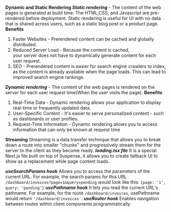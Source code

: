 ﻿
**Dynamic and Static Rendering**
***Static rendering*** - 
The content of the web pages is generated at build time.
The HTML,CSS, and Javascript are pre-rendered before deployment.
Static rendering is useful for UI with no data that is shared across users, such as a static blog post or a product page.
**Benefits**

 1. Faster Websites - Prerendered content can be cached and globally   
        distributed. 
 2. Reduced Server Load - Because the content is cached,   
        your server does not have to dynamically generate content for each  
        user request. 
  3. SEO - Prerendered content is easier for search engine 
        crawlers to index, as the content is already available when the page
        loads. This can lead to improved search engine rankings.
        
***Dynamic rendering*** - The content of the web pages is rendered on the server for each user request time(When the user visits the page).
**Benefits**

1. Real-Time Data - Dynamic rendering allows your application to display real-time or frequently updated data.
2. User-Specific Content - It's easier to serve personalized content - such as dashboards or user profiles.
3. Request-Time Information - Dynamic rendering allows you to access information that can only be known at request time

**Streaming**
Streaming is a data transfer technique that allows you to break down a route into smaller "chunks" and progressively stream them for the server to the client as they become ready.
***loading.tsx file***
It is a special Next.js file built on top of Suspense, it allows you to create fallback UI to show as a replacement while page content loads.

***useSearchParams hook***
Allows you to access the parameters of the current URL. For example, the search params for this URL `/dashboard/invoices?page=1&query=pending` would look like this: `{page: '1', query: 'pending'}`
***usePathname hook***
It lets you read the current URL's pathname. For example, for the route `/dashboard/invoices`, usePathname would return `'/dashboard/invoices'`.
***useRouter hook***
Enables navigation between routes within client components programmatically.